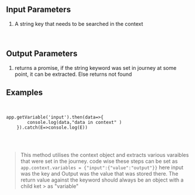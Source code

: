 
## Input Parameters
1. A string key that needs to be searched in the context

​
## Output Parameters
1. returns a promise, if the string keyword was set in journey at some point, it can be extracted. Else returns not found
​
## Examples
​
```
app.getVariable('input').then(data=>{
        console.log(data,"data in context" )
    }).catch(E=>console.log(E))


```
​
> This method utilises the context object and extracts various varaibles that were set in the journey.
> code wise these steps can be set as 
```app.context.variables = {"input":{"value":"output"}}```
> here input was the key and Output was the value that was stored there. The return value against the keyword should always be an object with a child ket > as "variable"
